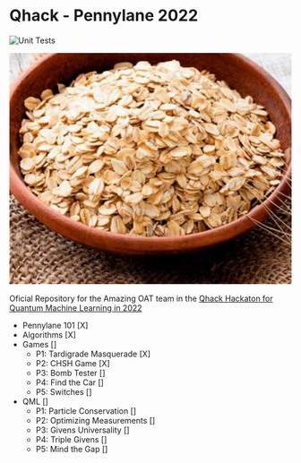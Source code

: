 # Qhack - Pennylane 2022

![Unit Tests](https://github.com/dedsylva/Qhack2022/actions/workflows/ci.yml/badge.svg)

<p align="center">
  <img src="https://raw.githubusercontent.com/dedsylva/Qhack2022/master/images/oat.jpg">
</p>



Oficial Repository for the Amazing OAT team in the [Qhack Hackaton for Quantum Machine Learning in 2022](https://github.com/XanaduAI/QHack)


- Pennylane 101 [X]
- Algorithms [X]
- Games []
  - P1: Tardigrade Masquerade [X]
  - P2: CHSH Game [X]
  - P3: Bomb Tester []
  - P4: Find the Car []
  - P5: Switches []
- QML []
  - P1: Particle Conservation []
  - P2: Optimizing Measurements []
  - P3: Givens Universality []
  - P4: Triple Givens []
  - P5: Mind the Gap []

